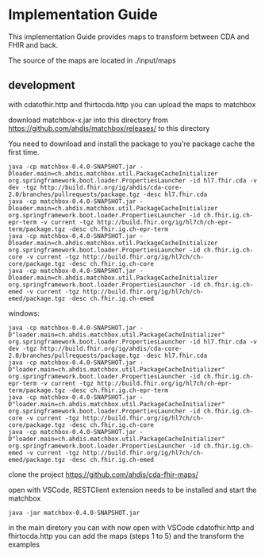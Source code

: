 # Implementation Guide

This implementation Guide provides maps to transform between CDA and FHIR and back.

The source of the maps are located in ./input/maps

## development

with cdatofhir.http and fhirtocda.http you can upload the maps to matchbox

download matchbox-x.jar into this directory from https://github.com/ahdis/matchbox/releases/ to this directory

You need to download and install the package to you're package cache the first time.

```
java -cp matchbox-0.4.0-SNAPSHOT.jar -Dloader.main=ch.ahdis.matchbox.util.PackageCacheInitializer org.springframework.boot.loader.PropertiesLauncher -id hl7.fhir.cda -v dev -tgz http://build.fhir.org/ig/ahdis/cda-core-2.0/branches/pullrequests/package.tgz -desc hl7.fhir.cda
java -cp matchbox-0.4.0-SNAPSHOT.jar -Dloader.main=ch.ahdis.matchbox.util.PackageCacheInitializer org.springframework.boot.loader.PropertiesLauncher -id ch.fhir.ig.ch-epr-term -v current -tgz http://build.fhir.org/ig/hl7ch/ch-epr-term/package.tgz -desc ch.fhir.ig.ch-epr-term
java -cp matchbox-0.4.0-SNAPSHOT.jar -Dloader.main=ch.ahdis.matchbox.util.PackageCacheInitializer org.springframework.boot.loader.PropertiesLauncher -id ch.fhir.ig.ch-core -v current -tgz http://build.fhir.org/ig/hl7ch/ch-core/package.tgz -desc ch.fhir.ig.ch-core
java -cp matchbox-0.4.0-SNAPSHOT.jar -Dloader.main=ch.ahdis.matchbox.util.PackageCacheInitializer org.springframework.boot.loader.PropertiesLauncher -id ch.fhir.ig.ch-emed -v current -tgz http://build.fhir.org/ig/hl7ch/ch-emed/package.tgz -desc ch.fhir.ig.ch-emed
```

windows:
```
java -cp matchbox-0.4.0-SNAPSHOT.jar -D"loader.main=ch.ahdis.matchbox.util.PackageCacheInitializer" org.springframework.boot.loader.PropertiesLauncher -id hl7.fhir.cda -v dev -tgz http://build.fhir.org/ig/ahdis/cda-core-2.0/branches/pullrequests/package.tgz -desc hl7.fhir.cda
java -cp matchbox-0.4.0-SNAPSHOT.jar -D"loader.main=ch.ahdis.matchbox.util.PackageCacheInitializer" org.springframework.boot.loader.PropertiesLauncher -id ch.fhir.ig.ch-epr-term -v current -tgz http://build.fhir.org/ig/hl7ch/ch-epr-term/package.tgz -desc ch.fhir.ig.ch-epr-term
java -cp matchbox-0.4.0-SNAPSHOT.jar -D"loader.main=ch.ahdis.matchbox.util.PackageCacheInitializer" org.springframework.boot.loader.PropertiesLauncher -id ch.fhir.ig.ch-core -v current -tgz http://build.fhir.org/ig/hl7ch/ch-core/package.tgz -desc ch.fhir.ig.ch-core
java -cp matchbox-0.4.0-SNAPSHOT.jar -D"loader.main=ch.ahdis.matchbox.util.PackageCacheInitializer" org.springframework.boot.loader.PropertiesLauncher -id ch.fhir.ig.ch-emed -v current -tgz http://build.fhir.org/ig/hl7ch/ch-emed/package.tgz -desc ch.fhir.ig.ch-emed
```

clone the project https://github.com/ahdis/cda-fhir-maps/

open with VSCode, RESTClient extension needs to be installed and start the matchbox 

```
java -jar matchbox-0.4.0-SNAPSHOT.jar  
```

in the main diretory you can with now open with VSCode cdatofhir.http and fhirtocda.http you can add the maps (steps 1 to 5) and the transform the examples


